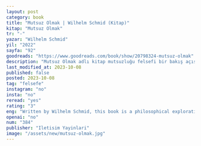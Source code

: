 ```yaml
---
layout: post
category: book
title: "Mutsuz Olmak | Wilhelm Schmid (Kitap)"
kitap: "Mutsuz Olmak"
tr: "-"
yazar: "Wilhelm Schmid"
yil: "2022"
sayfa: "92"
goodreads: "https://www.goodreads.com/book/show/20798324-mutsuz-olmak"
description: "Mutsuz Olmak adlı kitap mutsuzluğu felsefi bir bakış açısıyla ele alarak, mutsuzluğun hayatın doğal bir parçası olduğunu ve onu anlayarak daha anlamlı bir varoluşa ulaşmanın yollarını tartışır."
last_modified_at: 2023-10-08
published: false
posted: 2023-10-08
tag: "felsefe"
instagram: "no"
insta: "no"
reread: "yes"
rating: "3"
eng: "Written by Wilhelm Schmid, this book is a philosophical exploration of unhappiness, highlighting that unhappiness is a natural part of life and providing insights on how to find a more meaningful existence by embracing and understanding it."
openai: "no"
num: "384"
publisher: "Iletisim Yayinlari"
image: "/assets/new/mutsuz-olmak.jpg"
---
```


